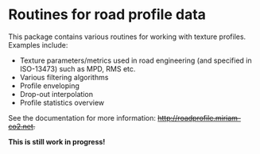 # Routines for road profile data

This package contains various routines for working with texture profiles. Examples include:

* Texture parameters/metrics used in road engineering (and specified in ISO-13473) such as MPD, RMS etc.
* Various filtering algorithms
* Profile enveloping
* Drop-out interpolation
* Profile statistics overview

See the documentation for more information: ~~http://roadprofile.miriam-co2.net.~~

**This is still work in progress!**
